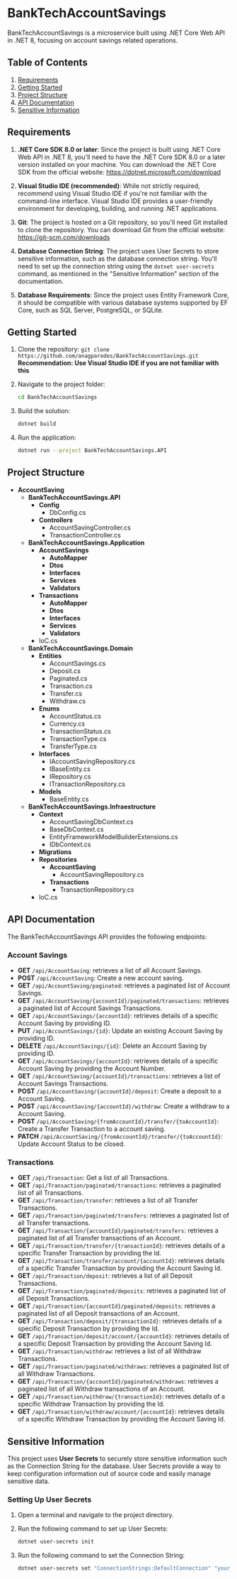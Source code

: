 # BankTechAccountSavings

BankTechAccountSavings is a microservice built using .NET Core Web API in .NET 8, focusing on account savings related operations.

## Table of Contents

1. [Requirements](#Requirements)
1. [Getting Started](#getting-started)
1. [Project Structure](#project-structure)
1. [API Documentation](#api-documentation)
1. [Sensitive Information](#sensitive-information)

## Requirements

1. **.NET Core SDK 8.0 or later**: Since the project is built using .NET Core Web API in .NET 8, you'll need to have the .NET Core SDK 8.0 or a later version installed on your machine. You can download the .NET Core SDK from the official website: https://dotnet.microsoft.com/download

2. **Visual Studio IDE (recommended)**: While not strictly required, recommend using Visual Studio IDE if you're not familiar with the command-line interface. Visual Studio IDE provides a user-friendly environment for developing, building, and running .NET applications.

3. **Git**: The project is hosted on a Git repository, so you'll need Git installed to clone the repository. You can download Git from the official website: https://git-scm.com/downloads

4. **Database Connection String**: The project uses User Secrets to store sensitive information, such as the database connection string. You'll need to set up the connection string using the `dotnet user-secrets` command, as mentioned in the "Sensitive Information" section of the documentation.

5. **Database Requirements**: Since the project uses Entity Framework Core, it should be compatible with various database systems supported by EF Core, such as SQL Server, PostgreSQL, or SQLite.

## Getting Started

1. Clone the repository: `git clone https://github.com/anagparedes/BankTechAccountSavings.git`
   **Recommendation: Use Visual Studio IDE if you are not familiar with this**

2. Navigate to the project folder:

    ```bash
    cd BankTechAccountSavings
    ```

3. Build the solution:

    ```bash
    dotnet build
    ```

4. Run the application:

    ```bash
    dotnet run --project BankTechAccountSavings.API
    ```

## Project Structure

- **AccountSaving**
  - **BankTechAccountSavings.API**
    - **Config**
      - DbConfig.cs
    - **Controllers**
      - AccountSavingController.cs
      - TransactionController.cs
  - **BankTechAccountSavings.Application**
    - **AccountSavings**
      - **AutoMapper**
      - **Dtos**
      - **Interfaces**
      - **Services**
      - **Validators**
    - **Transactions**
      - **AutoMapper**
      - **Dtos**
      - **Interfaces**
      - **Services**
      - **Validators**
    - IoC.cs
  - **BankTechAccountSavings.Domain**
    - **Entities**
      - AccountSavings.cs
      - Deposit.cs
      - Paginated.cs
      - Transaction.cs
      - Transfer.cs
      - Withdraw.cs
    - **Enums**
      - AccountStatus.cs
      - Currency.cs
      - TransactionStatus.cs
      - TransactionType.cs
      - TransferType.cs
    - **Interfaces**
      - IAccountSavingRepository.cs
      - IBaseEntity.cs
      - IRepository.cs
      - ITransactionRepository.cs
    - **Models**
      - BaseEntity.cs
  - **BankTechAccountSavings.Infraestructure**
    - **Context**
      - AccountSavingDbContext.cs
      - BaseDbContext.cs
      - EntityFrameworkModelBuilderExtensions.cs
      - IDbContext.cs
    - **Migrations**
    - **Repositories**
      - **AccountSaving**
        - AccountSavingRepository.cs
      - **Transactions**
        - TransactionRepository.cs
    - IoC.cs

## API Documentation

The BankTechAccountSavings API provides the following endpoints:

### Account Savings

- **GET** `/api/AccountSaving`: retrieves a list of all Account Savings.
- **POST** `/api/AccountSaving`: Create a new account saving.
- **GET** `/api/AccountSaving/paginated`:  retrieves a paginated list of Account Savings.
- **GET** `/api/AccountSaving/{accountId}/paginated/transactions`:  retrieves a paginated list of Account Savings Transactions.
- **GET** `/api/AccountSavings/{accountId}`: retrieves details of a specific Account Saving by providing ID.
- **PUT** `/api/AccountSavings/{id}`: Update an existing Account Saving by providing ID.
- **DELETE** `/api/AccountSavings/{id}`: Delete an Account Saving by providing ID.
- **GET** `/api/AccountSavings/{accountId}`: retrieves details of a specific Account Saving by providing the Account Number.
- **GET** `/api/AccountSaving/{accountId}/transactions`: retrieves a list of Account Savings Transactions.
- **POST** `/api/AccountSaving/{accountId}/deposit`: Create a deposit to a Account Saving.
- **POST** `/api/AccountSaving/{accountId}/withdraw`: Create a withdraw to a Account Saving.
- **POST** `/api/AccountSaving/{fromAccountId}/transfer/{toAccountId}`: Create a Transfer Transaction to a account saving.
- **PATCH** `/api/AccountSaving/{fromAccountId}/transfer/{toAccountId}`: Update Account Status to be closed.

### Transactions

- **GET** `/api/Transaction`: Get a list of all Transactions.
- **GET** `/api/Transaction/paginated/transactions`:  retrieves a paginated list of all Transactions.
- **GET** `/api/Transaction/transfer`: retrieves a list of all Transfer Transactions.
- **GET** `/api/Transaction/paginated/transfers`:  retrieves a paginated list of all Transfer transactions.
- **GET** `/api/Transaction/{accountId}/paginated/transfers`:  retrieves a paginated list of all Transfer transactions of an Account.
- **GET** `/api/Transaction/transfer/{transactionId}`: retrieves details of a specific Transfer Transaction by providing the Id.
- **GET** `/api/Transaction/transfer/account/{accountId}`: retrieves details of a specific Transfer Transaction by providing the Account Saving Id.
- **GET** `/api/Transaction/deposit`: retrieves a list of all Deposit Transactions.
- **GET** `/api/Transaction/paginated/deposits`:  retrieves a paginated list of all Deposit Transactions.
- **GET** `/api/Transaction/{accountId}/paginated/deposits`:  retrieves a paginated list of all Deposit transactions of an Account.
- **GET** `/api/Transaction/deposit/{transactionId}`: retrieves details of a specific Deposit Transaction by providing the Id.
- **GET** `/api/Transaction/deposit/account/{accountId}`: retrieves details of a specific Deposit Transaction by providing the Account Saving Id.
- **GET** `/api/Transaction/withdraw`: retrieves a list of all Withdraw Transactions.
- **GET** `/api/Transaction/paginated/withdraws`:  retrieves a paginated list of all Withdraw Transactions.
- **GET** `/api/Transaction/{accountId}/paginated/withdraws`:  retrieves a paginated list of all Withdraw transactions of an Account.
- **GET** `/api/Transaction/withdraw/{transactionId}`: retrieves details of a specific Withdraw Transaction by providing the Id.
- **GET** `/api/Transaction/withdraw/account/{accountId}`: retrieves details of a specific Withdraw Transaction by providing the Account Saving Id.

## Sensitive Information

This project uses **User Secrets** to securely store sensitive information such as the Connection String for the database. User Secrets provide a way to keep configuration information out of source code and easily manage sensitive data.

### Setting Up User Secrets

1. Open a terminal and navigate to the project directory.
2. Run the following command to set up User Secrets:

   ```bash
   dotnet user-secrets init

3. Run the following command to set the Connection String:

   ```bash
   dotnet user-secrets set "ConnectionStrings:DefaultConnection" "your_connection_string_here"
